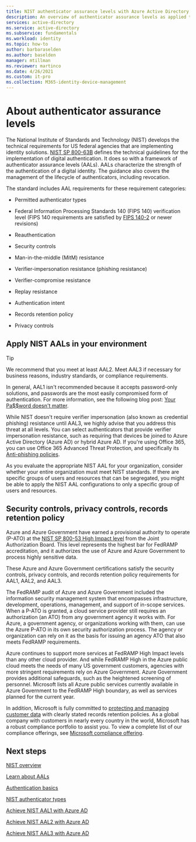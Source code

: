 ```yaml
---
title: NIST authenticator assurance levels with Azure Active Directory
description: An overview of authenticator assurance levels as applied to Azure Active Directory
services: active-directory 
ms.service: active-directory
ms.subservice: fundamentals
ms.workload: identity
ms.topic: how-to
author: barbaraselden
ms.author: baselden
manager: mtillman
ms.reviewer: martinco
ms.date: 4/26/2021
ms.custom: it-pro
ms.collection: M365-identity-device-management
---
```


# About authenticator assurance levels

The National Institute of Standards and Technology (NIST) develops the technical requirements for US federal agencies that are implementing identity solutions. [NIST SP 800-63B](https://pages.nist.gov/800-63-3/sp800-63b.html) defines the technical guidelines for the implementation of digital authentication. It does so with a framework of authenticator assurance levels (AALs). AALs characterize the strength of the authentication of a digital identity. The guidance also covers the management of the lifecycle of authenticators, including revocation. 

The standard includes AAL requirements for these requirement categories:

* Permitted authenticator types

* Federal Information Processing Standards 140 (FIPS 140) verification level (FIPS 140 requirements are satisfied by [FIPS 140-2](https://csrc.nist.gov/publications/detail/fips/140/2/final) or newer revisions)

* Reauthentication

* Security controls

* Man-in-the-middle (MitM) resistance

* Verifier-impersonation resistance (phishing resistance)

* Verifier-compromise resistance

* Replay resistance

* Authentication intent

* Records retention policy

* Privacy controls

## Apply NIST AALs in your environment

> [!TIP]
> We recommend that you meet at least AAL2. Meet AAL3 if necessary for business reasons, industry standards, or compliance requirements.

In general, AAL1 isn't recommended because it accepts password-only solutions, and passwords are the most easily compromised form of authentication. For more information, see the following blog post: [Your Pa$$word doesn't matter](https://techcommunity.microsoft.com/t5/azure-active-directory-identity/your-pa-word-doesn-t-matter/ba-p/731984). 

While NIST doesn't require verifier impersonation (also known as credential phishing) resistance until AAL3, we highly advise that you address this threat at all levels. You can select authenticators that provide verifier impersonation resistance, such as requiring that devices be joined to Azure Active Directory (Azure AD) or hybrid Azure AD. If you're using Office 365, you can use Office 365 Advanced Threat Protection, and specifically its [Anti-phishing policies](/microsoft-365/security/office-365-security/set-up-anti-phishing-policies).

As you evaluate the appropriate NIST AAL for your organization, consider whether your entire organization must meet NIST standards. If there are specific groups of users and resources that can be segregated, you might be able to apply the NIST AAL configurations to only a specific group of users and resources. 

## Security controls, privacy controls, records retention policy

Azure and Azure Government have earned a provisional authority to operate (P-ATO) at the [NIST SP 800-53 High Impact level](https://nvd.nist.gov/800-53/Rev4/impact/high) from the Joint Authorization Board. This level represents the highest bar for FedRAMP accreditation, and it authorizes the use of Azure and Azure Government to process highly sensitive data.

These Azure and Azure Government certifications satisfy the security controls, privacy controls, and records retention policy requirements for AAL1, AAL2, and AAL3.

The FedRAMP audit of Azure and Azure Government included the information security management system that encompasses infrastructure, development, operations, management, and support of in-scope services. When a P-ATO is granted, a cloud service provider still requires an authorization (an ATO) from any government agency it works with. For Azure, a government agency, or organizations working with them, can use the Azure P-ATO in its own security authorization process. The agency or organization can rely on it as the basis for issuing an agency ATO that also meets FedRAMP requirements.

Azure continues to support more services at FedRAMP High Impact levels than any other cloud provider. And while FedRAMP High in the Azure public cloud meets the needs of many US government customers, agencies with more stringent requirements rely on Azure Government. Azure Government provides additional safeguards, such as the heightened screening of personnel. Microsoft lists all Azure public services currently available in Azure Government to the FedRAMP High boundary, as well as services planned for the current year.

In addition, Microsoft is fully committed to [protecting and managing customer data](https://www.microsoft.com/trust-center/privacy/data-management) with clearly stated records retention policies. As a global company with customers in nearly every country in the world, Microsoft has a robust compliance portfolio to assist you. To view a complete list of our compliance offerings, see [Microsoft compliance offering](/compliance/regulatory/offering-home). 

## Next steps 

[NIST overview](nist-overview.md)

[Learn about AALs](nist-about-authenticator-assurance-levels.md)

[Authentication basics](nist-authentication-basics.md)

[NIST authenticator types](nist-authenticator-types.md)

[Achieve NIST AAL1 with Azure AD](nist-authenticator-assurance-level-1.md)

[Achieve NIST AAL2 with Azure AD](nist-authenticator-assurance-level-2.md)

[Achieve NIST AAL3 with Azure AD](nist-authenticator-assurance-level-3.md) 
‎
